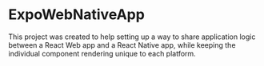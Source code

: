 # ExpoWebNativeApp
This project was created to help setting up a way to share application logic  between a React Web app and a React Native app, while keeping the individual  component rendering unique to each platform.

